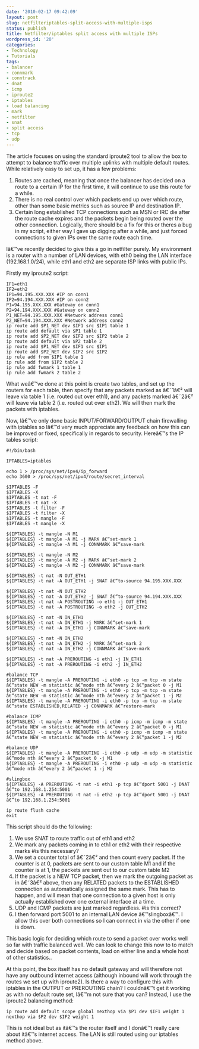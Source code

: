 ```yaml
---
date: '2010-02-17 09:42:09'
layout: post
slug: netfilteriptables-split-access-with-multiple-isps
status: publish
title: Netfilter/iptables split access with multiple ISPs
wordpress_id: '20'
categories:
- Technology
- Tutorials
tags:
- balancer
- connmark
- conntrack
- dnat
- icmp
- iproute2
- iptables
- load balancing
- mark
- netfilter
- snat
- split access
- tcp
- udp
---
```


The article focuses on using the standard iproute2 tool to allow the box to attempt to balance traffic over multiple uplinks with multiple default routes. While relatively easy to set up, it has a few problems:

   1. Routes are cached, meaning that once the balancer has decided on a route to a certain IP for the first time, it will continue to use this route for a while.
   2. There is no real control over which packets end up over which route, other than some basic metrics such as source IP and destination IP.
   3. Certain long established TCP connections such as MSN or IRC die after the route cache expires and the packets begin being routed over the other connection. Logically, there should be a fix for this or theres a bug in my script, either way I gave up digging after a while, and just forced connections to given IPs over the same route each time.

Iâ€™ve recently decided to give this a go in netfilter purely. My environment is a router with a number of LAN devices, with eth0 being the LAN interface (192.168.1.0/24), while eth1 and eth2 are separate ISP links with public IPs.

Firstly my iproute2 script:



    
    IF1=eth1
    IF2=eth2
    IP1=94.195.XXX.XXX #IP on conn1
    IP2=94.194.XXX.XXX #IP on conn2
    P1=94.195.XXX.XXX #Gateway on conn1
    P2=94.194.XXX.XXX #Gateway on conn2
    P1_NET=94.195.XXX.XXX #Network address conn1
    P2_NET=94.194.XXX.XXX #Network address conn2
    ip route add $P1_NET dev $IF1 src $IP1 table 1
    ip route add default via $P1 table 1
    ip route add $P2_NET dev $IF2 src $IP2 table 2
    ip route add default via $P2 table 2
    ip route add $P1_NET dev $IF1 src $IP1
    ip route add $P2_NET dev $IF2 src $IP2
    ip rule add from $IP1 table 1
    ip rule add from $IP2 table 2
    ip rule add fwmark 1 table 1
    ip rule add fwmark 2 table 2



What weâ€™ve done at this point is create two tables, and set up the routers for each table, then specify that any packets marked as â€˜1â€² will leave via table 1 (i.e. routed out over eth1), and any packets marked â€˜2â€² will leave via table 2 (i.e. routed out over eth2). We will then mark the packets with iptables.

Now, Iâ€™ve only done basic INPUT/FORWARD/OUTPUT chain firewalling with iptables so Iâ€™d very much appreciate any feedback on how this can be improved or fixed, specifically in regards to security. Hereâ€™s the IP tables script:


    
    #!/bin/bash
    
    IPTABLES=iptables
    
    echo 1 > /proc/sys/net/ipv4/ip_forward
    echo 3600 > /proc/sys/net/ipv4/route/secret_interval
    
    $IPTABLES -F
    $IPTABLES -X
    $IPTABLES -t nat -F
    $IPTABLES -t nat -X
    $IPTABLES -t filter -F
    $IPTABLES -t filter -X
    $IPTABLES -t mangle -F
    $IPTABLES -t mangle -X
    
    ${IPTABLES} -t mangle -N M1
    ${IPTABLES} -t mangle -A M1 -j MARK â€“set-mark 1
    ${IPTABLES} -t mangle -A M1 -j CONNMARK â€“save-mark
    
    ${IPTABLES} -t mangle -N M2
    ${IPTABLES} -t mangle -A M2 -j MARK â€“set-mark 2
    ${IPTABLES} -t mangle -A M2 -j CONNMARK â€“save-mark
    
    ${IPTABLES} -t nat -N OUT_ETH1
    ${IPTABLES} -t nat -A OUT_ETH1 -j SNAT â€“to-source 94.195.XXX.XXX
    
    ${IPTABLES} -t nat -N OUT_ETH2
    ${IPTABLES} -t nat -A OUT_ETH2 -j SNAT â€“to-source 94.194.XXX.XXX
    ${IPTABLES} -t nat -A POSTROUTING -o eth1 -j OUT_ETH1
    ${IPTABLES} -t nat -A POSTROUTING -o eth2 -j OUT_ETH2
    
    ${IPTABLES} -t nat -N IN_ETH1
    ${IPTABLES} -t nat -A IN_ETH1 -j MARK â€“set-mark 1
    ${IPTABLES} -t nat -A IN_ETH1 -j CONNMARK â€“save-mark
    
    ${IPTABLES} -t nat -N IN_ETH2
    ${IPTABLES} -t nat -A IN_ETH2 -j MARK â€“set-mark 2
    ${IPTABLES} -t nat -A IN_ETH2 -j CONNMARK â€“save-mark
    
    ${IPTABLES} -t nat -A PREROUTING -i eth1 -j IN_ETH1
    ${IPTABLES} -t nat -A PREROUTING -i eth2 -j IN_ETH2
    
    #balance TCP
    ${IPTABLES} -t mangle -A PREROUTING -i eth0 -p tcp -m tcp -m state â€“state NEW -m statistic â€“mode nth â€“every 2 â€“packet 0 -j M1
    ${IPTABLES} -t mangle -A PREROUTING -i eth0 -p tcp -m tcp -m state â€“state NEW -m statistic â€“mode nth â€“every 2 â€“packet 1 -j M2
    ${IPTABLES} -t mangle -A PREROUTING -i eth0 -p tcp -m tcp -m state â€“state ESTABLISHED,RELATED -j CONNMARK â€“restore-mark
    
    #balance ICMP
    ${IPTABLES} -t mangle -A PREROUTING -i eth0 -p icmp -m icmp -m state â€“state NEW -m statistic â€“mode nth â€“every 2 â€“packet 0 -j M1
    ${IPTABLES} -t mangle -A PREROUTING -i eth0 -p icmp -m icmp -m state â€“state NEW -m statistic â€“mode nth â€“every 2 â€“packet 1 -j M2
    
    #balance UDP
    ${IPTABLES} -t mangle -A PREROUTING -i eth0 -p udp -m udp -m statistic â€“mode nth â€“every 2 â€“packet 0 -j M1
    ${IPTABLES} -t mangle -A PREROUTING -i eth0 -p udp -m udp -m statistic â€“mode nth â€“every 2 â€“packet 1 -j M2
    
    #slingbox
    ${IPTABLES} -A PREROUTING -t nat -i eth1 -p tcp â€“dport 5001 -j DNAT â€“to 192.168.1.254:5001
    ${IPTABLES} -A PREROUTING -t nat -i eth2 -p tcp â€“dport 5001 -j DNAT â€“to 192.168.1.254:5001
    
    ip route flush cache
    exit



This script should do the following:

   1. We use SNAT to route traffic out of eth1 and eth2
   2. We mark any packets coming in to eth1 or eth2 with their respective marks #is this necessary?
   3. We set a counter total of â€˜2â€² and then count every packet. If the counter is at 0, packets are sent to our custom table M1 and if the counter is at 1, the packets are sent out to our custom table M2
   4. If the packet is a NEW TCP packet, then we mark the outgoing packet as in â€˜3â€² above, then any RELATED packets to the ESTABLISHED connection as automatically assigned the same mark. This has to happen, and will mean that one connection to a given host is only actually established over one external interface at a time.
   5. UDP and ICMP packets are just marked regardless. #is this correct?
   6. I then forward port 5001 to an internal LAN device â€™slingboxâ€™. I allow this over both connections so I can connect in via the other if one is down.

This basic logic for deciding which route to send a packet over works well so far with traffic balanced well. We can look to change this now to to match and decide based on packet contents, load on either line and a whole host of other statistics..

At this point, the box itself has no default gateway and will therefore not have any outbound internet access (although inbound will work through the routes we set up with iproute2). Is there a way to configure this with iptables in the OUTPUT or PREROUTING chain? I couldnâ€™t get it working as with no default route set, Iâ€™m not sure that you can? Instead, I use the iproute2 balancing method:


    
    ip route add default scope global nexthop via $P1 dev $IF1 weight 1 nexthop via $P2 dev $IF2 weight 1



This is not ideal but as itâ€™s the router itself and I donâ€™t really care about itâ€™s internet access. The LAN is still routed using our iptables method above.
